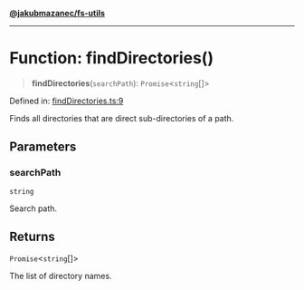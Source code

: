 [**@jakubmazanec/fs-utils**](../README.md)

---

# Function: findDirectories()

> **findDirectories**(`searchPath`): `Promise`\<`string`[]\>

Defined in:
[findDirectories.ts:9](https://github.com/jakubmazanec/tools/blob/026d472564678641afd0039e9c07d936f221ca46/packages/fs-utils/source/findDirectories.ts#L9)

Finds all directories that are direct sub-directories of a path.

## Parameters

### searchPath

`string`

Search path.

## Returns

`Promise`\<`string`[]\>

The list of directory names.
